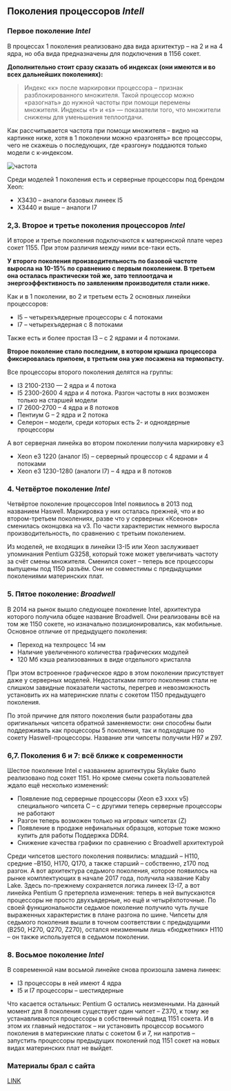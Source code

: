 ## Поколения процессоров ***Intell***

### Первое поколение ***Intel***
В процессах 1 поколения реализовано два вида архитектур – на 2 и на 4 ядра, но оба вида предназначены для подключения в 1156 сокет.

**Дополнительно стоит сразу сказать об индексах (они имеются и во всех дальнейших поколениях):**
>Индекс «к» после маркировки процессора – признак разблокированного множителя. Такой процессор можно «разогнать» до нужной частоты при помощи перемены множителя.
Индексы «t» и «s» — показатели того, что множители снижены для уменьшения теплоотдачи.

Как рассчитывается частота при помощи множителя – видно на картинке ниже, хотя в 1 поколении можно «разгонять» все процессоры, чего не скажешь о последующих, где «разгону» поддаются только модели с к-индексом.

![частота](https://st.in.ua/wp-content/uploads/2019/06/post-1-img-3.jpg)

Среди моделей 1 поколения есть и серверные процессоры под брендом Xeon:
- X3430 – аналоги базовых линеек I5
- X3440 и выше – аналоги I7

### 2,3. Второе и третье поколения процессоров ***Intel***

И второе и третье поколения подключаются к материнской плате через сокет 1155. При этом различия между ними все-таки есть.

**У второго поколения производительность по базовой частоте выросла на 10-15% по сравнению с первым поколением. В третьем она осталась практически той же, зато теплоотдача и энергоэффективность по заявлениям производителя стали ниже.**
 
 Как и в 1 поколении, во 2 и третьем есть 2 основных линейки процессоров:
 
 - I5 – четырехъядерные процессоры с 4 потоками
 - I7 – четырехъядерная с 8 потоками

Также есть и более простая I3 – с 2 ядрами и 4 потоками.

**Второе поколение стало последним, в котором крышка процессора фиксировалась припоем, в третьем она уже посажена на термопасту.**

Все процессоры второго поколения делятся на группы:
- I3 2100-2130 — 2 ядра и 4 потока
- I5 2300-2600 4 ядра и 4 потока. Разгон частоты в них возможен только на старшей модели
- I7 2600-2700 – 4 ядра и 8 потоков
- Пентиум G – 2 ядра и 2 потока
- Селерон – модели, среди которых есть 2- и одноядерные процессоры

А вот серверная линейка во втором поколении получила маркировку e3
- Xeon е3 1220 (аналог I5) – серверный процессор с 4 ядрами и 4 потоками
- Xeon е3 1230-1280 (аналоги I7) – 4 ядра и 8 потоков

### 4. Четвёртое поколение ***Intel***

Четвёртое поколение процессоров Intel появилось в 2013 под названием Haswell. Маркировка у них осталась прежней, что и во втором-третьем поколениях, разве что у серверных «Ксеонов» сменилась оконцовка на v3. По части характеристик немного выросла производительность, по сравнению с третьим поколением.

Из моделей, не входящих в линейки I3-I5 или Xeon заслуживает упоминания Pentium G3258, который тоже может увеличивать частоту за счёт смены множителя.
Сменился сокет – теперь все процессоры выпущены под 1150 разъём. Они не совместимы с предыдущими поколениями материнских плат.

### 5. Пятое поколение: ***Broadwell***

В 2014 на рынок вышло следующее поколение Intel, архитектура которого получила общее название Broadwell. Они реализованы всё на том же 1150 сокете, но изначально позиционировались, как мобильные. Основное отличие от предыдущего поколения:
- Переход на техпроцесс 14 нм
- Наличие увеличенного количества графических модулей
- 120 Мб кэша реализованных в виде отдельного кристалла

При этом встроенное графическое ядро в этом поколении присутствует даже у серверных моделей. Недостатками пятого поколения стали не слишком завидные показатели частоты, перегрев и невозможность установить их на материнские платы с сокетом 1150 предыдущего поколения.

По этой причине для пятого поколения были разработаны два оригинальных чипсета обратной заменяемости: они способны были поддерживать как процессоры 5 поколения, так и подходящие по сокету Haswell-процессоры. Название эти чипсеты получили H97 и Z97.

### 6,7. Поколения 6 и 7: всё ближе к современности

Шестое поколение Intel с названием архитектуры Skylake было реализовано под сокет 1151. Но кроме смены сокета пользователей ждало ещё несколько изменений:
- Появление под серверные процессоры (Xeon e3 хххх v5) специального чипсета C – с другими теперь серверные процессоры не работают
- Разгон теперь возможен только на игровых чипсетах (Z)
- Появление в продаже нефинальных образцов, которые тоже можно купить для работы
Поддержка DDR4.
- Снижение качества графики по сравнению с Broadwell архитектурой

Среди чипсетов шестого поколения появились: младший – H110, средние –B150, H170, Q170, а также старший – собственно, z170 под разгон.
А вот архитектура седьмого поколения, которое появилось на рынке комплектующих в начале 2017 года, получила название Kaby Lake. Здесь по-прежнему сохраняется логика линеек I3-I7, а вот линейка Pentium G претерпела изменения: теперь в ней выпускаются процессоры не просто двухъядерные, но ещё и четырёхпоточные.
По своей функциональности седьмое поколение получило чуть лучше выраженных характеристик в плане разгона по шине.
Чипсеты для седьмого поколения вышли в точном соответствии с предыдущими (B250, H270, Q270, Z270), остался неизменным лишь «бюджетник» H110 – он также используется в седьмом поколении.

### 8. Восьмое поколение ***Intel***

В современной нам восьмой линейке снова произошла замена линеек:
- I3 процессоры в ней имеют 4 ядра
- I5 и I7 процессоры – шестиядерные

Что касается остальных: Pentium G остались неизменными.
На данный момент для 8 поколения существует один чипсет – Z370, к тому же устанавливаются процессоры в собственный подвид 1151 сокета. И в этом их главный недостаток – ни установить процессор восьмого поколения в материнские платы с сокетом 6 и 7, ни напротив – запустить процессоры предыдущих поколений под 1151 сокет на новых видах материнских плат не выйдет.

### Материалы брал с сайта 

[LINK](https://st.in.ua/blog/razbor-pokolenij-processorov-intel-i-realnaja-raznica-v-proizvoditelnosti/)
